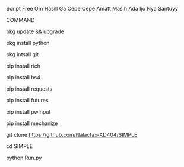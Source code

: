 Script Free Om Hasill Ga Cepe Cepe Amatt Masih Ada Ijo Nya Santuyy

COMMAND

pkg update && upgrade

pkg install python

pkg intsall git

pip install rich

pip install bs4

pip install requests

pip install futures

pip install pwinput

pip install mechanize

git clone https://github.com/Nalactax-XD404/SIMPLE

cd SIMPLE

python Run.py
